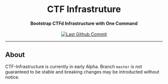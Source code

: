 <h1 align="center">
	<br>
		CTF Infrastruture
	<br>
</h1>
<h4 align="center">
	Bootstrap CTFd Infrastructure with One Command
</h4>
<p align="center">
	<a href="https://github.com/Vikaxe/CTF-Infra/commits"><img src="https://img.shields.io/github/last-commit/Vikaxe/CTF-Infra?style=for-the-badge" alt="Last Github Commit"></a>
</p>

---

## About

CTF-Infrastructure is currently in early Alpha. Branch `master` is not guaranteed to be stable and breaking changes may be introducted without notice.
